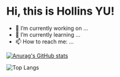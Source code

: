 # Hi, this is Hollins YU!
- 🔭 I’m currently working on ...
- 🌱 I’m currently learning ...
- 📫 How to reach me: ...

[![Anurag's GitHub stats](https://github-readme-stats.vercel.app/api?username=hollinsStuart&theme=ambient_gradient)](https://github.com/anuraghazra/github-readme-stats)

![Top Langs](https://github-readme-stats.vercel.app/api/top-langs/?username=hollinsStuart&layout=compact)


